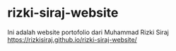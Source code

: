 # rizki-siraj-website
Ini adalah website portofolio dari Muhammad Rizki Siraj
https://rizkisiraj.github.io/rizki-siraj-website/
